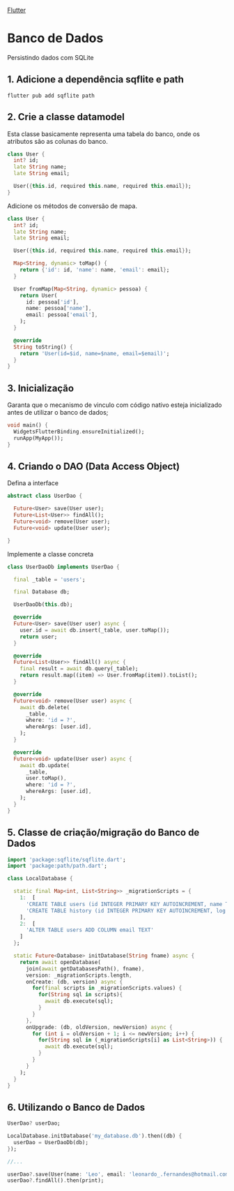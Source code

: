 [Flutter](https://github.com/leofds/flutter-class/blob/master/flutter/README.md)

# Banco de Dados

Persistindo dados com SQLite

## 1. Adicione a dependência sqflite e path

```whell
flutter pub add sqflite path
```

## 2. Crie a classe datamodel

Esta classe basicamente representa uma tabela do banco, onde os atributos são as colunas do banco.

```dart
class User {
  int? id;
  late String name;
  late String email;

  User({this.id, required this.name, required this.email});
}
```

Adicione os métodos de conversão de mapa.

```dart
class User {
  int? id;
  late String name;
  late String email;

  User({this.id, required this.name, required this.email});

  Map<String, dynamic> toMap() {
    return {'id': id, 'name': name, 'email': email};
  }

  User fromMap(Map<String, dynamic> pessoa) {
    return User(
      id: pessoa['id'],
      name: pessoa['name'],
      email: pessoa['email'],
    );
  }

  @override
  String toString() {
    return 'User(id=$id, name=$name, email=$email)';
  }
}
```

## 3. Inicialização

Garanta que o mecanismo de vinculo com código nativo esteja inicializado antes de utilizar o banco de dados;

```dart
void main() {
  WidgetsFlutterBinding.ensureInitialized();
  runApp(MyApp());
}
```

## 4. Criando o DAO (Data Access Object)

Defina a interface

```dart
abstract class UserDao {

  Future<User> save(User user);
  Future<List<User>> findAll();
  Future<void> remove(User user);
  Future<void> update(User user);

}
```

Implemente a classe concreta

```dart
class UserDaoDb implements UserDao {

  final _table = 'users';

  final Database db;

  UserDaoDb(this.db);

  @override
  Future<User> save(User user) async {
    user.id = await db.insert(_table, user.toMap());
    return user;
  }

  @override
  Future<List<User>> findAll() async {
    final result = await db.query(_table);
    return result.map((item) => User.fromMap(item)).toList();
  }

  @override
  Future<void> remove(User user) async {
    await db.delete(
      _table,
      where: 'id = ?',
      whereArgs: [user.id],
    );
  }

  @override
  Future<void> update(User user) async {
    await db.update(
      _table,
      user.toMap(),
      where: 'id = ?',
      whereArgs: [user.id],
    );
  }
}
```

## 5. Classe de criação/migração do Banco de Dados

```dart
import 'package:sqflite/sqflite.dart';
import 'package:path/path.dart';

class LocalDatabase {

  static final Map<int, List<String>> _migrationScripts = {
    1:  [
      'CREATE TABLE users (id INTEGER PRIMARY KEY AUTOINCREMENT, name TEXT)',
      'CREATE TABLE history (id INTEGER PRIMARY KEY AUTOINCREMENT, log TEXT)',
    ],
    2:  [
      'ALTER TABLE users ADD COLUMN email TEXT'
    ]
  };

  static Future<Database> initDatabase(String fname) async {
    return await openDatabase(
      join(await getDatabasesPath(), fname),
      version: _migrationScripts.length,
      onCreate: (db, version) async {
        for(final scripts in _migrationScripts.values) {
          for(String sql in scripts){
            await db.execute(sql);
          }
        }
      },
      onUpgrade: (db, oldVersion, newVersion) async {
        for (int i = oldVersion + 1; i <= newVersion; i++) {
          for(String sql in (_migrationScripts[i] as List<String>)) {
            await db.execute(sql);
          }
        }
      }
    );
  }
}
```

## 6. Utilizando o Banco de Dados

```dart
UserDao? userDao;

LocalDatabase.initDatabase('my_database.db').then((db) {
  userDao = UserDaoDb(db);
});

//...

userDao?.save(User(name: 'Leo', email: 'leonardo_.fernandes@hotmail.com'));
userDao?.findAll().then(print);
```
